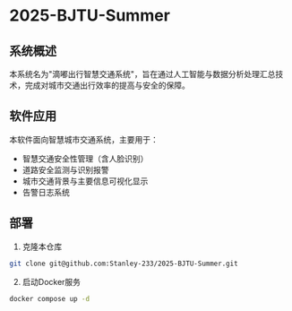 # 2025-BJTU-Summer

## 系统概述
本系统名为"滴嘟出行智慧交通系统"，旨在通过人工智能与数据分析处理汇总技术，完成对城市交通出行效率的提高与安全的保障。

## 软件应用
本软件面向智慧城市交通系统，主要用于：
- 智慧交通安全性管理（含人脸识别）
- 道路安全监测与识别报警
- 城市交通背景与主要信息可视化显示
- 告警日志系统
 
## 部署
1. 克隆本仓库
```bash
git clone git@github.com:Stanley-233/2025-BJTU-Summer.git
```
2. 启动Docker服务
```bash
docker compose up -d
```

